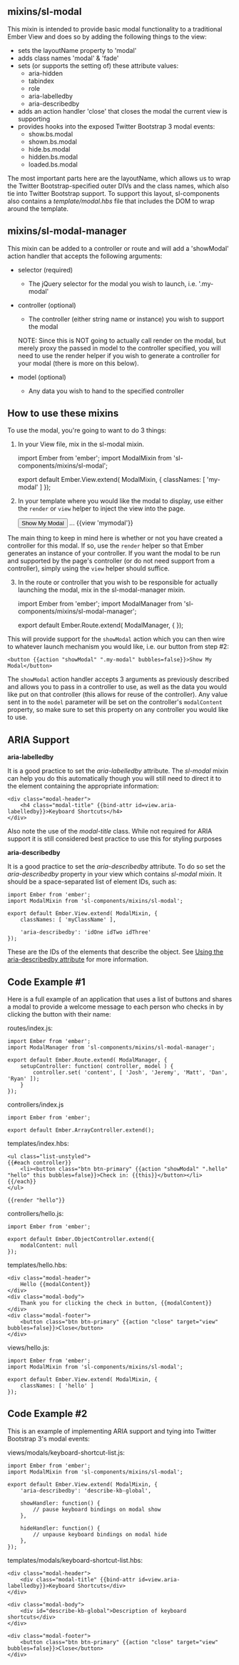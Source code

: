 ## mixins/sl-modal

This mixin is intended to provide basic modal functionality to a traditional Ember View and does so by adding the following things to the view:

 * sets the layoutName property to 'modal'
 * adds class names 'modal' & 'fade'
 * sets (or supports the setting of) these attribute values:
    * aria-hidden
    * tabindex
    * role
    * aria-labelledby
    * aria-describedby
 * adds an action handler 'close' that closes the modal the current view is supporting
 * provides hooks into the exposed Twitter Bootstrap 3 modal events:
    * show.bs.modal
    * shown.bs.modal
    * hide.bs.modal
    * hidden.bs.modal
    * loaded.bs.modal

The most important parts here are the layoutName, which allows us to wrap the Twitter Bootstrap-specified outer DIVs and the class names, which also tie into Twitter Bootstrap support.  To support this layout, sl-components also contains a *template/modal.hbs* file that includes the DOM to wrap around the template.

## mixins/sl-modal-manager

This mixin can be added to a controller or route and will add a 'showModal' action handler that accepts the following arguments:

* selector (required)

    * The jQuery selector for the modal you wish to launch, i.e. '.my-modal'

* controller (optional)
    * The controller (either string name or instance) you wish to support the modal

    NOTE:  Since this is NOT going to actually call render on the modal, but merely proxy the passed in model to the controller specified, you will need to use the render helper if you wish to generate a controller for your modal (there is more on this below).
* model (optional)
    * Any data you wish to hand to the specified controller

## How to use these mixins

To use the modal, you're going to want to do 3 things:

1) In your View file, mix in the sl-modal mixin.

    import Ember from 'ember';
    import ModalMixin from 'sl-components/mixins/sl-modal';

    export default Ember.View.extend( ModalMixin, {
        classNames: [ 'my-modal' ]
    });

2) In your template where you would like the modal to display, use either the `render` or `view` helper to inject the view into the page.

    <button>Show My Modal</button>
    ...
    {{view 'mymodal'}}


The main thing to keep in mind here is whether or not you have created a controller for this modal.  If so, use the `render` helper so that Ember generates an instance of your controller.  If you want the modal to be run and supported by the page's controller (or do not need support from a controller), simply using the `view` helper should suffice.


3) In the route or controller that you wish to be responsible for actually launching the modal, mix in the sl-modal-manager mixin.

    import Ember from 'ember';
    import ModalManager from 'sl-components/mixins/sl-modal-manager';

    export default Ember.Route.extend( ModalManager, {
    });


This will provide support for the `showModal` action which you can then wire to whatever launch mechanism you would like, i.e. our button from step #2:


    <button {{action "showModal" ".my-modal" bubbles=false}}>Show My Modal</button>


The `showModal` action handler accepts 3 arguments as previously described and allows you to pass in a controller to use, as well as the data you would like put on that controller (this allows for reuse of the controller).  Any value sent in to the `model` parameter will be set on the controller's `modalContent` property, so make sure to set this property on any controller you would like to use.


## ARIA Support

**aria-labelledby**

It is a good practice to set the *aria-labelledby* attribute.  The *sl-modal* mixin can help you do this automatically though you will still need to direct it to the element containing the appropriate information:

    <div class="modal-header">
        <h4 class="modal-title" {{bind-attr id=view.aria-labelledby}}>Keyboard Shortcuts</h4>
    </div>

Also note the use of the *modal-title* class.  While not required for ARIA support it is still considered best practice to use this for styling purposes


**aria-describedby**

It is a good practice to set the *aria-describedby* attribute.  To do so set the *aria-describedby* property in your view which contains *sl-modal* mixin.  It should be a space-separated list of element IDs, such as:

    import Ember from 'ember';
    import ModalMixin from 'sl-components/mixins/sl-modal';

    export default Ember.View.extend( ModalMixin, {
        classNames: [ 'myClassName' ],

        'aria-describedby': 'idOne idTwo idThree'
    });

These are the IDs of the elements that describe the object. See [Using the aria-describedby attribute](https://developer.mozilla.org/en-US/docs/Web/Accessibility/ARIA/ARIA_Techniques/Using_the_aria-describedby_attribute) for more information.



## Code Example #1

Here is a full example of an application that uses a list of buttons and shares a modal to provide a welcome message to each person who checks in by clicking the button with their name:


routes/index.js:

    import Ember from 'ember';
    import ModalManager from 'sl-components/mixins/sl-modal-manager';

    export default Ember.Route.extend( ModalManager, {
        setupController: function( controller, model ) {
            controller.set( 'content', [ 'Josh', 'Jeremy', 'Matt', 'Dan', 'Ryan' ]);
        }
    });


controllers/index.js

    import Ember from 'ember';

    export default Ember.ArrayController.extend();


templates/index.hbs:

    <ul class="list-unstyled">
    {{#each controller}}
        <li><button class="btn btn-primary" {{action "showModal" ".hello" "hello" this bubbles=false}}>Check in: {{this}}</button></li>
    {{/each}}
    </ul>

    {{render "hello"}}


controllers/hello.js:

    import Ember from 'ember';

    export default Ember.ObjectController.extend({
        modalContent: null
    });


templates/hello.hbs:

    <div class="modal-header">
        Hello {{modalContent}}
    </div>
    <div class="modal-body">
        Thank you for clicking the check in button, {{modalContent}}
    </div>
    <div class="modal-footer">
        <button class="btn btn-primary" {{action "close" target="view" bubbles=false}}>Close</button>
    </div>


views/hello.js:

    import Ember from 'ember';
    import ModalMixin from 'sl-components/mixins/sl-modal';

    export default Ember.View.extend( ModalMixin, {
        classNames: [ 'hello' ]
    });


## Code Example #2

This is an example of implementing ARIA support and tying into Twitter Bootstrap 3's modal events:

views/modals/keyboard-shortcut-list.js:

    import Ember from 'ember';
    import ModalMixin from 'sl-components/mixins/sl-modal';

    export default Ember.View.extend( ModalMixin, {
        'aria-describedby': 'describe-kb-global',

        showHandler: function() {
            // pause keyboard bindings on modal show
        },

        hideHandler: function() {
            // unpause keyboard bindings on modal hide
        },
    });


templates/modals/keyboard-shortcut-list.hbs:

    <div class="modal-header">
        <div class="modal-title" {{bind-attr id=view.aria-labelledby}}>Keyboard Shortcuts</div>
    </div>

    <div class="modal-body">
        <div id="describe-kb-global">Description of keyboard shortcuts</div>
    </div>

    <div class="modal-footer">
        <button class="btn btn-primary" {{action "close" target="view" bubbles=false}}>Close</button>
    </div>
